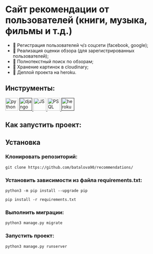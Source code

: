 # Сайт рекомендации от пользователей (книги, музыка, фильмы и т.д.)
 - 🧨 Регистрация пользователей ч/з соцсети (facebook, google);
 - 🧨 Реализация оценки обзора (для зарегистрированных пользователей);
 - 🧨 Полнотекстный поиск по обзорам;
 - 🧨 Хранение картинок в cloudinary;
 - 🧨 Деплой проекта на heroku.

## Инструменты:
<p align="left"> <img src="https://img.icons8.com/fluency/48/000000/python.png" alt="python" width="40" height="40"/> </a> <a href="" target="_blank"> <img src="https://img.icons8.com/color/48/000000/django.png" alt="django" width="40" height="40"/> </a> <a href=" target="_blank"> <img src="https://img.icons8.com/ios-filled/50/000000/javascript-logo.png" alt="JS" width="40" height="40"/> </a><a href=" target="_blank"> <img src="https://img.icons8.com/color/48/000000/postgreesql.png" alt="PSQL" width="40" height="40"/> </a> <a href="" target="_blank"> <img src="https://img.icons8.com/color/48/000000/heroku.png" alt="heroku" width="40" height="40"/> </a>


## Как запустить проект:

## Установка ##

### Клонировать репозиторий: ###
```shell
git clone https://github.com/batalova90/recommendations/
```
### Установить зависимости из файла requirements.txt: ###
```shell
python3 -m pip install --upgrade pip
```
```shell
pip install -r requirements.txt
```
### Выполнить миграции: ###
```shell
python3 manage.py migrate
```
### Запустить проект: ###
```shell
python3 manage.py runserver
```
